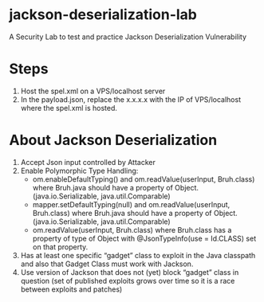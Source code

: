 # jackson-deserialization-lab
A Security Lab to test and practice Jackson Deserialization Vulnerability 


# Steps
1. Host the spel.xml on a VPS/localhost server
2. In the payload.json, replace the x.x.x.x with the IP of VPS/localhost where the spel.xml is hosted.


# About Jackson Deserialization
1. Accept Json input controlled by Attacker
2. Enable Polymorphic Type Handling:
	- om.enableDefaultTyping()           and om.readValue(userInput, Bruh.class) where Bruh.java should have a property of Object. (java.io.Serializable, java.util.Comparable)
	- mapper.setDefaultTyping(null)      and om.readValue(userInput, Bruh.class) where Bruh.java should have a property of Object. (java.io.Serializable, java.util.Comparable)
	- om.readValue(userInput, Bruh.class)  where Bruh.class has a property of type of Object with @JsonTypeInfo(use = Id.CLASS) set on that property.
3. Has at least one specific “gadget” class to exploit in the Java classpath and also that Gadget Class must work with Jackson.
4. Use version of Jackson that does not (yet) block “gadget” class in question (set of published exploits grows over time so it is a race between exploits and patches)
